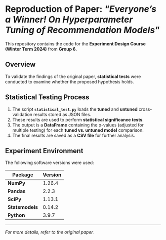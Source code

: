 # Reproduction of Paper: *"Everyone’s a Winner! On Hyperparameter Tuning of Recommendation Models"*

This repository contains the code for the **Experiment Design Course (Winter Term 2024)** from **Group 6**.

## Overview
To validate the findings of the original paper, **statistical tests** were conducted to examine whether the proposed hypothesis holds.

## Statistical Testing Process
1. The script **`statistical_test.py`** loads the **tuned** and **untuned** cross-validation results stored as JSON files.
2. These results are used to perform **statistical significance tests**.
3. The output is a **DataFrame** containing the p-values (adjusted for multiple testing) for each **tuned vs. untuned model** comparison.
4. The final results are saved as a **CSV file** for further analysis.

## Experiment Environment
The following software versions were used:

| Package        | Version  |
|---------------|----------|
| **NumPy**     | 1.26.4   |
| **Pandas**    | 2.2.3    |
| **SciPy**     | 1.13.1   |
| **Statsmodels** | 0.14.2 |
| **Python**    | 3.9.7    |

---
 
*For more details, refer to the original paper.*  
